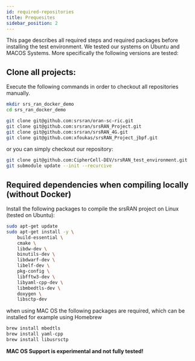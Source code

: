 ```yaml
---
id: required-repositories
title: Prequesites
sidebar_position: 2
---
```


This page describes all required steps and required packages before installing the test environment.
We tested our systems on Ubuntu and MACOS Systems. More specifically the following versions are tested:





## Clone all projects:

Execute the following commands in order to checkout all repositories manually.

```bash
mkdir srs_ran_docker_demo
cd srs_ran_docker_demo

git clone git@github.com:srsran/oran-sc-ric.git
git clone git@github.com:srsran/srsRAN_Project.git
git clone git@github.com:srsran/srsRAN_4G.git
git clone git@github.com:xfoukas/srsRAN_Project_jbpf.git
```

or you can simply checkout our repository: 

```bash
git clone git@github.com:CipherCell-DEV/srsRAN_test_environment.git
git submodule update --init --recurcive
```

## Required dependencies when compiling locally (without Docker)

Install the following packages to compile the srsRAN project on Linux (tested on Ubuntu):

```bash
sudo apt-get update
sudo apt-get install -y \
    build-essential \
    cmake \
    libdw-dev \
    binutils-dev \
    libdwarf-dev \
    libelf-dev \
    pkg-config \
    libfftw3-dev \
    libyaml-cpp-dev \
    libmbedtls-dev \
    doxygen \
    libsctp-dev
```

when using MAC OS the following packages are required, which can be installed for example using Homebrew

```bash
brew install mbedtls
brew install yaml-cpp
brew install libusrsctp
```

**MAC OS Support is experimental and not fully tested!**